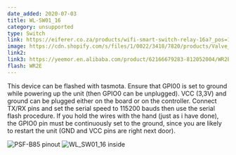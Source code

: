 ```yaml
---
date_added: 2020-07-03
title: WL-SW01_16
category: unsupported
type: Switch
link: https://eiferer.co.za/products/wifi-smart-switch-relay-16a?_pos=1&_sid=0b1c71355&_ss=r
image: https://cdn.shopify.com/s/files/1/0022/3418/7820/products/Valve_7d0080c6-cefb-47f5-961c-dfa20678d038_1800x1800.png?v=1579447962
link2: 
link3: https://yeemor.en.alibaba.com/product/62166679283-812052004/WR2E_TUYA_Wireless_Wifi_Module_Firmware_Develop_Module_Printed_Circuit_Board_Assembly_PCBA_OEM_ODM_Development_Manufacture.html
flash: WR2E
---
```

This device can be flashed with tasmota.
Ensure that GPI00 is set to ground while powering up the unit (then GPIO0 can be unplugged). VCC (3,3V) and ground can be plugged either on the board or on the controller.
Connect TX/RX pins and set the serial speed to 115200 bauds then use the serial flash procedure. If you hold the wires with the hand (just as i have done), the GPIO0 pin must be continuously set to the ground, since you are likely to restart the unit (GND and VCC pins are right next door). 

![PSF-B85 pinout](https://user-images.githubusercontent.com/22073955/110245649-6a313900-7f64-11eb-935c-244aa4bb9a65.png)
![WL_SW01_16 inside](https://user-images.githubusercontent.com/22073955/110245650-6b626600-7f64-11eb-8de2-26b377ba9156.png)

